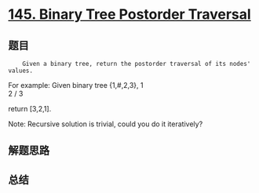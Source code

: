 # [145. Binary Tree Postorder Traversal](https://leetcode.com/problems/binary-tree-postorder-traversal/)

## 题目

        Given a binary tree, return the postorder traversal of its nodes' values.


For example:
Given binary tree {1,#,2,3},
   1
    \
     2
    /
   3



return [3,2,1].


Note: Recursive solution is trivial, could you do it iteratively?
      

## 解题思路


## 总结


